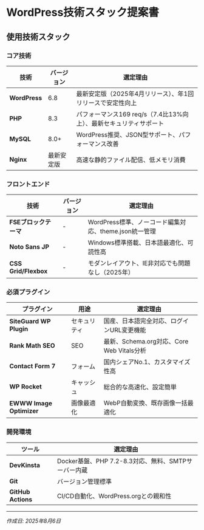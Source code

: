 # WordPress技術スタック提案書

## 使用技術スタック

### コア技術

| 技術 | バージョン | 選定理由 |
|------|------------|----------|
| **WordPress** | 6.8 | 最新安定版（2025年4月リリース）、年1回リリースで安定性向上 |
| **PHP** | 8.3 | パフォーマンス169 req/s（7.4比13%向上）、最新セキュリティサポート |
| **MySQL** | 8.0+ | WordPress推奨、JSON型サポート、パフォーマンス改善 |
| **Nginx** | 最新安定版 | 高速な静的ファイル配信、低メモリ消費 |

### フロントエンド

| 技術 | バージョン | 選定理由 |
|------|------------|----------|
| **FSEブロックテーマ** | - | WordPress標準、ノーコード編集対応、theme.json統一管理 |
| **Noto Sans JP** | - | Windows標準搭載、日本語最適化、可読性高 |
| **CSS Grid/Flexbox** | - | モダンレイアウト、IE非対応でも問題なし（2025年） |

### 必須プラグイン

| プラグイン | 用途 | 選定理由 |
|------------|------|----------|
| **SiteGuard WP Plugin** | セキュリティ | 国産、日本語完全対応、ログインURL変更機能 |
| **Rank Math SEO** | SEO | 最新、Schema.org対応、Core Web Vitals分析 |
| **Contact Form 7** | フォーム | 国内シェアNo.1、カスタマイズ性高 |
| **WP Rocket** | キャッシュ | 総合的な高速化、設定簡単 |
| **EWWW Image Optimizer** | 画像最適化 | WebP自動変換、既存画像一括最適化 |

### 開発環境

| ツール | 選定理由 |
|--------|----------|
| **DevKinsta** | Docker基盤、PHP 7.2-8.3対応、無料、SMTPサーバー内蔵 |
| **Git** | バージョン管理標準 |
| **GitHub Actions** | CI/CD自動化、WordPress.orgとの親和性 |



---

*作成日: 2025年8月6日*